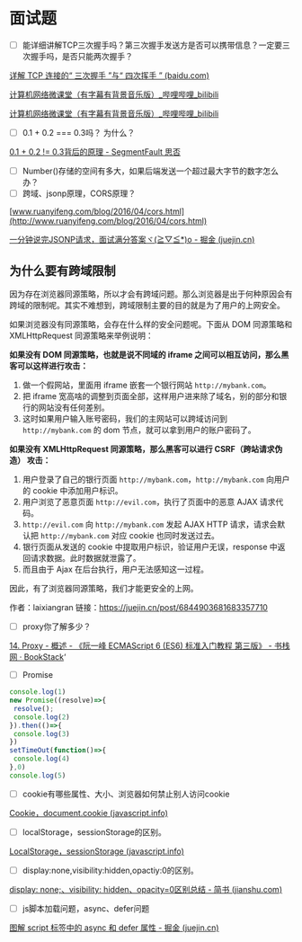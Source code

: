 

# 面试题

- [ ] 能详细讲解TCP三次握手吗？第三次握手发送方是否可以携带信息？一定要三次握手吗，是否只能两次握手？

[详解 TCP 连接的“ 三次握手 ”与“ 四次挥手 ” (baidu.com)](https://baijiahao.baidu.com/s?id=1654225744653405133&wfr=spider&for=pc)

[计算机网络微课堂（有字幕有背景音乐版）_哔哩哔哩_bilibili](https://www.bilibili.com/video/BV1x4411d7HU?p=64)

[计算机网络微课堂（有字幕有背景音乐版）_哔哩哔哩_bilibili](https://www.bilibili.com/video/BV1x4411d7HU?p=65)

- [ ] 0.1 + 0.2 === 0.3吗？ 为什么？

[0.1 + 0.2 != 0.3背后的原理 - SegmentFault 思否](https://segmentfault.com/a/1190000015051329)

- [ ] Number()存储的空间有多大，如果后端发送一个超过最大字节的数字怎么办？
- [ ] 跨域、jsonp原理，CORS原理？

[www.ruanyifeng.com/blog/2016/04/cors.html](http://www.ruanyifeng.com/blog/2016/04/cors.html)

[一分钟说完JSONP请求，面试满分答案ヾ(≧▽≦*)o - 掘金 (juejin.cn)](https://juejin.cn/post/6844903976505344013#heading-0)

## 为什么要有跨域限制

因为存在浏览器同源策略，所以才会有跨域问题。那么浏览器是出于何种原因会有跨域的限制呢。其实不难想到，跨域限制主要的目的就是为了用户的上网安全。

如果浏览器没有同源策略，会存在什么样的安全问题呢。下面从 DOM 同源策略和 XMLHttpRequest 同源策略来举例说明：

**如果没有 DOM 同源策略，也就是说不同域的 iframe 之间可以相互访问，那么黑客可以这样进行攻击：**

1. 做一个假网站，里面用 iframe 嵌套一个银行网站 `http://mybank.com`。
2. 把 iframe 宽高啥的调整到页面全部，这样用户进来除了域名，别的部分和银行的网站没有任何差别。
3. 这时如果用户输入账号密码，我们的主网站可以跨域访问到 `http://mybank.com` 的 dom 节点，就可以拿到用户的账户密码了。

**如果没有 XMLHttpRequest 同源策略，那么黑客可以进行 CSRF（跨站请求伪造） 攻击：**

1. 用户登录了自己的银行页面 `http://mybank.com`，`http://mybank.com` 向用户的 cookie 中添加用户标识。
2. 用户浏览了恶意页面 `http://evil.com`，执行了页面中的恶意 AJAX 请求代码。
3. `http://evil.com` 向 `http://mybank.com` 发起 AJAX HTTP 请求，请求会默认把 `http://mybank.com` 对应 cookie 也同时发送过去。
4. 银行页面从发送的 cookie 中提取用户标识，验证用户无误，response 中返回请求数据。此时数据就泄露了。
5. 而且由于 Ajax 在后台执行，用户无法感知这一过程。

因此，有了浏览器同源策略，我们才能更安全的上网。

作者：laixiangran
链接：https://juejin.cn/post/6844903681683357710

- [ ] proxy你了解多少？

[14. Proxy - 概述 - 《阮一峰 ECMAScript 6 (ES6) 标准入门教程 第三版》 - 书栈网 · BookStack](https://www.bookstack.cn/read/es6-3rd/spilt.1.docs-proxy.md)‘

- [ ] Promise

```js
console.log(1)
new Promise((resolve)=>{
 resolve();
 console.log(2)
}).then(()=>{
 console.log(3) 
})
setTimeOut(function()=>{
 console.log(4)
},0)
console.log(5)
```

- [ ] cookie有哪些属性、大小、浏览器如何禁止别人访问cookie

[Cookie，document.cookie (javascript.info)](https://zh.javascript.info/cookie)

- [ ] localStorage，sessionStorage的区别。

[LocalStorage，sessionStorage (javascript.info)](https://zh.javascript.info/localstorage#zong-jie)

- [ ] display:none,visibility:hidden,opactiy:0的区别。

[display: none;、visibility: hidden、opacity=0区别总结 - 简书 (jianshu.com)](https://www.jianshu.com/p/e3841171f729)

- [ ]  js脚本加载问题，async、defer问题

[图解 script 标签中的 async 和 defer 属性 - 掘金 (juejin.cn)](https://juejin.cn/post/6894629999215640583)